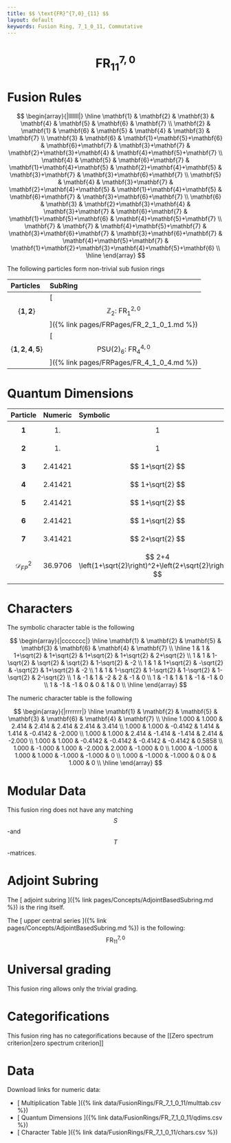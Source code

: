 ```yaml
---
title: $$ \text{FR}^{7,0}_{11} $$
layout: default
keywords: Fusion Ring, 7_1_0_11, Commutative
---
```

# $$ \text{FR}^{7,0}_{11} $$


# Fusion Rules

$$
\begin{array}{|lllllll|}
\hline
 \mathbf{1} & \mathbf{2} & \mathbf{3} & \mathbf{4} & \mathbf{5} & \mathbf{6} & \mathbf{7} \\
 \mathbf{2} & \mathbf{1} & \mathbf{6} & \mathbf{5} & \mathbf{4} & \mathbf{3} & \mathbf{7} \\
 \mathbf{3} & \mathbf{6} & \mathbf{1}+\mathbf{5}+\mathbf{6} & \mathbf{6}+\mathbf{7} & \mathbf{3}+\mathbf{7} & \mathbf{2}+\mathbf{3}+\mathbf{4} & \mathbf{4}+\mathbf{5}+\mathbf{7} \\
 \mathbf{4} & \mathbf{5} & \mathbf{6}+\mathbf{7} & \mathbf{1}+\mathbf{4}+\mathbf{5} & \mathbf{2}+\mathbf{4}+\mathbf{5} & \mathbf{3}+\mathbf{7} & \mathbf{3}+\mathbf{6}+\mathbf{7} \\
 \mathbf{5} & \mathbf{4} & \mathbf{3}+\mathbf{7} & \mathbf{2}+\mathbf{4}+\mathbf{5} & \mathbf{1}+\mathbf{4}+\mathbf{5} & \mathbf{6}+\mathbf{7} & \mathbf{3}+\mathbf{6}+\mathbf{7} \\
 \mathbf{6} & \mathbf{3} & \mathbf{2}+\mathbf{3}+\mathbf{4} & \mathbf{3}+\mathbf{7} & \mathbf{6}+\mathbf{7} & \mathbf{1}+\mathbf{5}+\mathbf{6} & \mathbf{4}+\mathbf{5}+\mathbf{7} \\
 \mathbf{7} & \mathbf{7} & \mathbf{4}+\mathbf{5}+\mathbf{7} & \mathbf{3}+\mathbf{6}+\mathbf{7} & \mathbf{3}+\mathbf{6}+\mathbf{7} & \mathbf{4}+\mathbf{5}+\mathbf{7} & \mathbf{1}+\mathbf{2}+\mathbf{3}+\mathbf{4}+\mathbf{5}+\mathbf{6} \\
\hline
\end{array}
$$


The following particles form non-trivial sub fusion rings

| Particles | SubRing |
| :------ | :------ |
| $$ \{\mathbf{1},\mathbf{2}\} $$ | [ $$ \mathbb{Z}_2:\ \text{FR}^{2,0}_{1} $$ ]({% link pages/FRPages/FR_2_1_0_1.md %}) |
| $$ \{\mathbf{1},\mathbf{2},\mathbf{4},\mathbf{5}\} $$ | [ $$ \text{PSU(2})_6:\ \text{FR}^{4,0}_{4} $$ ]({% link pages/FRPages/FR_4_1_0_4.md %}) |

# Quantum Dimensions

| Particle | Numeric | Symbolic |
| :------ | :------ | :------ |
| $$ \mathbf{1} $$ | $$ 1. $$ | $$ 1 $$ |
| $$ \mathbf{2} $$ | $$ 1. $$ | $$ 1 $$ |
| $$ \mathbf{3} $$ | $$ 2.41421 $$ | $$ 1+\sqrt{2} $$ |
| $$ \mathbf{4} $$ | $$ 2.41421 $$ | $$ 1+\sqrt{2} $$ |
| $$ \mathbf{5} $$ | $$ 2.41421 $$ | $$ 1+\sqrt{2} $$ |
| $$ \mathbf{6} $$ | $$ 2.41421 $$ | $$ 1+\sqrt{2} $$ |
| $$ \mathbf{7} $$ | $$ 3.41421 $$ | $$ 2+\sqrt{2} $$ |
| $$ \mathcal{D}_{FP}^2 $$ | $$ 36.9706 $$ | $$ 2+4 \left(1+\sqrt{2}\right)^2+\left(2+\sqrt{2}\right)^2 $$ |

# Characters

The symbolic character table is the following

$$
\begin{array}{|ccccccc|}
\hline
 \mathbf{1} & \mathbf{2} & \mathbf{5} & \mathbf{3} & \mathbf{6} & \mathbf{4} & \mathbf{7} \\
\hline
 1 & 1 & 1+\sqrt{2} & 1+\sqrt{2} & 1+\sqrt{2} & 1+\sqrt{2} & 2+\sqrt{2} \\
 1 & 1 & 1-\sqrt{2} & \sqrt{2} & \sqrt{2} & 1-\sqrt{2} & -2 \\
 1 & 1 & 1+\sqrt{2} & -\sqrt{2} & -\sqrt{2} & 1+\sqrt{2} & -2 \\
 1 & 1 & 1-\sqrt{2} & 1-\sqrt{2} & 1-\sqrt{2} & 1-\sqrt{2} & 2-\sqrt{2} \\
 1 & -1 & 1 & -2 & 2 & -1 & 0 \\
 1 & -1 & 1 & 1 & -1 & -1 & 0 \\
 1 & -1 & -1 & 0 & 0 & 1 & 0 \\
\hline
\end{array}
$$

The numeric character table is the following

$$
\begin{array}{|rrrrrrr|}
\hline
 \mathbf{1} & \mathbf{2} & \mathbf{5} & \mathbf{3} & \mathbf{6} & \mathbf{4} & \mathbf{7} \\
\hline
 1.000 & 1.000 & 2.414 & 2.414 & 2.414 & 2.414 & 3.414 \\
 1.000 & 1.000 & -0.4142 & 1.414 & 1.414 & -0.4142 & -2.000 \\
 1.000 & 1.000 & 2.414 & -1.414 & -1.414 & 2.414 & -2.000 \\
 1.000 & 1.000 & -0.4142 & -0.4142 & -0.4142 & -0.4142 & 0.5858 \\
 1.000 & -1.000 & 1.000 & -2.000 & 2.000 & -1.000 & 0 \\
 1.000 & -1.000 & 1.000 & 1.000 & -1.000 & -1.000 & 0 \\
 1.000 & -1.000 & -1.000 & 0 & 0 & 1.000 & 0 \\
\hline
\end{array}
$$

# Modular Data

This fusion ring does not have any matching $$ S $$-and $$ T $$-matrices.

# Adjoint Subring

The [ adjoint subring ]({% link pages/Concepts/AdjointBasedSubring.md %}) is the ring itself.

The [ upper central series ]({% link pages/Concepts/AdjointBasedSubring.md %}) is the following:
$$ \text{FR}^{7,0}_{11} $$

# Universal grading

This fusion ring allows only the trivial grading.

# Categorifications

This fusion ring has no categorifications because of the [[Zero spectrum criterion|zero spectrum criterion]]

# Data

Download links for numeric data:

* [ Multiplication Table ]({% link data/FusionRings/FR_7_1_0_11/multtab.csv %})
* [ Quantum Dimensions ]({% link data/FusionRings/FR_7_1_0_11/qdims.csv %})
* [ Character Table ]({% link data/FusionRings/FR_7_1_0_11/chars.csv %})